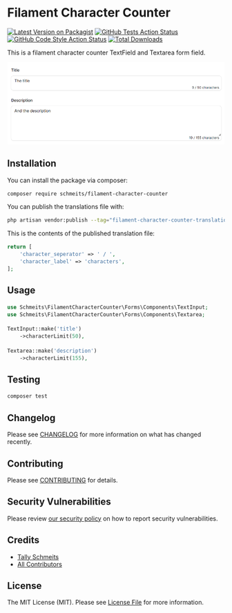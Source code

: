 # Filament Character Counter

[![Latest Version on Packagist](https://img.shields.io/packagist/v/schmeits/filament-character-counter.svg?style=flat-square)](https://packagist.org/packages/schmeits/filament-character-counter)
[![GitHub Tests Action Status](https://img.shields.io/github/actions/workflow/status/schmeits/filament-character-counter/run-tests.yml?branch=main&label=tests&style=flat-square)](https://github.com/schmeits/filament-character-counter/actions?query=workflow%3Arun-tests+branch%3Amain)
[![GitHub Code Style Action Status](https://img.shields.io/github/actions/workflow/status/schmeits/filament-character-counter/fix-php-code-styling.yml?branch=main&label=code%20style&style=flat-square)](https://github.com/schmeits/filament-character-counter/actions?query=workflow%3A"Fix+PHP+code+styling"+branch%3Amain)
[![Total Downloads](https://img.shields.io/packagist/dt/schmeits/filament-character-counter.svg?style=flat-square)](https://packagist.org/packages/schmeits/filament-character-counter)

This is a filament character counter TextField and Textarea form field.

![example-screenshot.png](docs-assets/screenshots/example-screenshot.png)

## Installation

You can install the package via composer:

```bash
composer require schmeits/filament-character-counter
```

You can publish the translations file with:

```bash
php artisan vendor:publish --tag="filament-character-counter-translations"
```

This is the contents of the published translation file:

```php
return [
    'character_seperator' => ' / ',
    'character_label' => 'characters',
];
```

## Usage

```php
use Schmeits\FilamentCharacterCounter\Forms\Components\TextInput;
use Schmeits\FilamentCharacterCounter\Forms\Components\Textarea;

TextInput::make('title')
    ->characterLimit(50),

Textarea::make('description')
    ->characterLimit(155),
```

## Testing

```bash
composer test
```

## Changelog

Please see [CHANGELOG](CHANGELOG.md) for more information on what has changed recently.

## Contributing

Please see [CONTRIBUTING](.github/CONTRIBUTING.md) for details.

## Security Vulnerabilities

Please review [our security policy](../../security/policy) on how to report security vulnerabilities.

## Credits

- [Tally Schmeits](https://github.com/schmeits)
- [All Contributors](../../contributors)

## License

The MIT License (MIT). Please see [License File](LICENSE.md) for more information.
